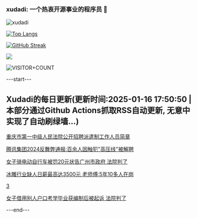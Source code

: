 ### xudadi: 一个热衷开源事业的程序员 👋

![xudadi](https://github-readme-stats-git-masterorgs-github-readme-stats-team.vercel.app/api?username=xudadi)

[![Top Langs](https://github-readme-stats.vercel.app/api/top-langs/?username=xudadi)](https://github.com/anuraghazra/github-readme-stats)

[![GitHub Streak](https://streak-stats.demolab.com?user=xudadi&locale=zh_Hans)](https://git.io/streak-stats)

![](https://raw.githubusercontent.com/xudadi/xudadi/main/assets/github-contribution-grid-snake.svg)

![VISITOR+COUNT](https://komarev.com/ghpvc/?username=xudadi&label=VISITOR+COUNT)


---start---

## Xudadi的每日更新(更新时间:2025-01-16 17:50:50 | 本部分通过Github Actions抓取RSS自动更新, 无意中实现了自动刷绿墙...)

[重庆市第一中级人民法院公开招聘派遣制工作人员简章](https://www.gongkaoleida.com/article/2267208)

[腾讯集团2024反舞弊通报:百余人因触犯"高压线"被解聘](https://m.163.com/news/article/JM17RCDB0534A4SC.html)

[女子骑电动自行车被罚20元状告广州市政府 法院判了](https://m.163.com/news/article/JLVR2TU1051492T3.html)

[冰雕行业缺人日薪最高达3500元 老师傅:5年10多人在岗](https://m.163.com/news/article/JM021VHV0512B07B.html)

[3](https://m.163.com/touch/news/sub/domestic)

[女子借用别人户口考学毕业获编制后被起诉 法院判了](https://m.163.com/news/article/JLVVSBQV051492T3.html)

---end---
